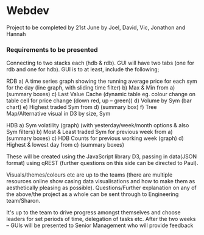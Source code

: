 # Webdev

Project to be completed by 21st June by Joel, David, Vic, Jonathon and Hannah

### Requirements to be presented ###

Connecting to two stacks each (hdb & rdb).
GUI will have two tabs (one for rdb and one for hdb). GUI is to at least, include the following;

RDB
a) A time series graph showing the running average price for each sym for the day (line graph, with sliding time filter)
b) Max & Min from a) (summary boxes)
c) Last Value Cache (dynamic table eg. colour change on table cell for price change (down red, up – green))
d) Volume by Sym (bar chart)
e) Highest traded Sym from d) (summary box)
f) Tree Map/Alternative visual in D3 by size, Sym

HDB
a) Sym volatility (graph) (with yesterday/week/month options & also Sym filters)
b) Most & Least traded Sym for previous week from a) (summary boxes)
c) HDB Counts for previous working week (graph)
d) Highest & lowest day from c) (summary boxes)

These will be created using the JavaScript library D3, passing in data(JSON format) using qREST (further questions on this side can be directed to Paul).

Visuals/themes/colours etc are up to the teams (there are multiple resources online show casing data visualisations and how to make them as aesthetically pleasing as possible).
Questions/Further explanation on any of the above/the project as a whole can be sent through to Engineering team/Sharon.

It's up to the team to drive progress amongst themselves and choose leaders for set periods of time, delegation of tasks etc.
After the two weeks – GUIs will be presented to Senior Management who will provide feedback

